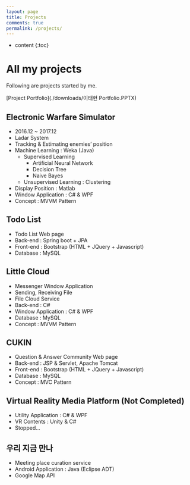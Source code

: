 ```yaml
---
layout: page
title: Projects
comments: true
permalink: /projects/
---
```


* content
{:toc}

# All my projects
Following are projects started by me.

[Project Portfolio](./downloads/이태현 Portfolio.PPTX)

## Electronic Warfare Simulator
* 2016.12 ~ 2017.12
* Ladar System
* Tracking & Estimating enemies’ position
* Machine Learning : Weka (Java)
   * Supervised Learning
      * Artificial Neural Network
      * Decision Tree
      * Naive Bayes
   * Unsupervised Learning : Clustering
* Display Position : Matlab
* Window Application : C# & WPF
* Concept : MVVM Pattern

## Todo List

- Todo List Web page
- Back-end : Spring boot + JPA
- Front-end : Bootstrap (HTML + JQuery + Javascript)
- Database : MySQL

## Little Cloud

- Messenger Window Application
- Sending, Receiving File
- File Cloud Service
- Back-end : C#
- Window Application : C# & WPF
- Database : MySQL
- Concept : MVVM Pattern

## CUKIN

- Question & Answer Community Web page
- Back-end : JSP & Servlet, Apache Tomcat
- Front-end : Bootstrap (HTML + JQuery + Javascript)
- Database : MySQL
- Concept : MVC Pattern

## Virtual Reality Media Platform (Not Completed)

- Utility Application : C# & WPF
- VR Contents : Unity & C#
- Stopped...

## 우리 지금 만나

- Meeting place curation service
- Android Application : Java (Eclipse ADT)
- Google Map API